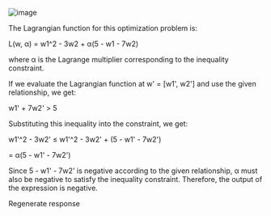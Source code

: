![image](https://user-images.githubusercontent.com/89120960/232210063-827e6561-3b5b-4816-9edb-5a28e20d8d58.png)


<p>
  The Lagrangian function for this optimization problem is:

L(w, α) = w1^2 - 3w2 + α(5 - w1 - 7w2)

where α is the Lagrange multiplier corresponding to the inequality constraint.

If we evaluate the Lagrangian function at w' = [w1', w2'] and use the given relationship, we get:

w1' + 7w2' > 5

Substituting this inequality into the constraint, we get:

w1'^2 - 3w2' ≤ w1'^2 - 3w2' + (5 - w1' - 7w2')

= α(5 - w1' - 7w2')

Since 5 - w1' - 7w2' is negative according to the given relationship, α must also be negative to satisfy the inequality constraint. Therefore, the output of the expression is negative.






Regenerate response
  </p>
